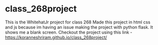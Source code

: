 # class_268project
This is the WhitehatJr project for class 268
Made this project in html css and js because im having an issue making the project with python flask. It shows me a blank screen.
Checkout the project using this link - https://koranneshriram.github.io/class_268project/
